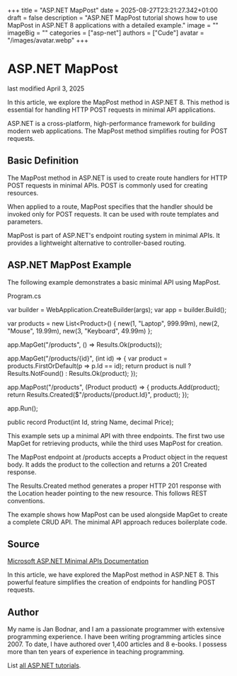 +++
title = "ASP.NET MapPost"
date = 2025-08-27T23:21:27.342+01:00
draft = false
description = "ASP.NET MapPost tutorial shows how to use
MapPost in ASP.NET 8 applications with a detailed example."
image = ""
imageBig = ""
categories = ["asp-net"]
authors = ["Cude"]
avatar = "/images/avatar.webp"
+++

# ASP.NET MapPost

last modified April 3, 2025

In this article, we explore the MapPost method in ASP.NET 8. This method is
essential for handling HTTP POST requests in minimal API applications.

ASP.NET is a cross-platform, high-performance framework for building modern web
applications. The MapPost method simplifies routing for POST requests.

## Basic Definition

The MapPost method in ASP.NET is used to create route handlers for HTTP POST
requests in minimal APIs. POST is commonly used for creating resources.

When applied to a route, MapPost specifies that the handler should be invoked
only for POST requests. It can be used with route templates and parameters.

MapPost is part of ASP.NET's endpoint routing system in minimal APIs. It
provides a lightweight alternative to controller-based routing.

## ASP.NET MapPost Example

The following example demonstrates a basic minimal API using MapPost.

Program.cs
  

var builder = WebApplication.CreateBuilder(args);
var app = builder.Build();

var products = new List&lt;Product&gt;()
{
    new(1, "Laptop", 999.99m),
    new(2, "Mouse", 19.99m),
    new(3, "Keyboard", 49.99m)
};

app.MapGet("/products", () =&gt; Results.Ok(products));

app.MapGet("/products/{id}", (int id) =&gt; 
{
    var product = products.FirstOrDefault(p =&gt; p.Id == id);
    return product is null ? Results.NotFound() : Results.Ok(product);
});

app.MapPost("/products", (Product product) =&gt; 
{
    products.Add(product);
    return Results.Created($"/products/{product.Id}", product);
});

app.Run();

public record Product(int Id, string Name, decimal Price);

This example sets up a minimal API with three endpoints. The first two use
MapGet for retrieving products, while the third uses MapPost for creation.

The MapPost endpoint at /products accepts a Product object in the
request body. It adds the product to the collection and returns a 201 Created
response.

The Results.Created method generates a proper HTTP 201 response
with the Location header pointing to the new resource. This follows REST
conventions.

The example shows how MapPost can be used alongside MapGet to create a
complete CRUD API. The minimal API approach reduces boilerplate code.

## Source

[Microsoft ASP.NET Minimal APIs Documentation](https://learn.microsoft.com/en-us/aspnet/core/fundamentals/minimal-apis?view=aspnetcore-8.0)

In this article, we have explored the MapPost method in ASP.NET 8. This
powerful feature simplifies the creation of endpoints for handling POST requests.

## Author

My name is Jan Bodnar, and I am a passionate programmer with extensive
programming experience. I have been writing programming articles since 2007.
To date, I have authored over 1,400 articles and 8 e-books. I possess more
than ten years of experience in teaching programming.

List [all ASP.NET tutorials](/all/#asp-net).